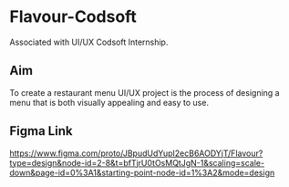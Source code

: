 # Flavour-Codsoft
Associated with UI/UX Codsoft Internship.
## Aim
To create a restaurant menu UI/UX project is the process of designing a menu that is both visually appealing and easy to use.

## Figma Link
https://www.figma.com/proto/JBpudUdYupI2ecB6AODYjT/Flavour?type=design&node-id=2-8&t=bfTjrU0tOsMQtJgN-1&scaling=scale-down&page-id=0%3A1&starting-point-node-id=1%3A2&mode=design
